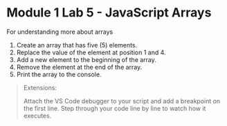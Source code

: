 # Module 1 Lab 5 - JavaScript Arrays

For understanding more about arrays

1. Create an array that has five (5) elements.
2. Replace the value of the element at position 1 and 4.
3. Add a new element to the beginning of the array.
4. Remove the element at the end of the array.
5. Print the array to the console.

>Extensions:
>
>Attach the VS Code debugger to your script and add a breakpoint on the first line. Step through your code line by line to watch how it executes.
